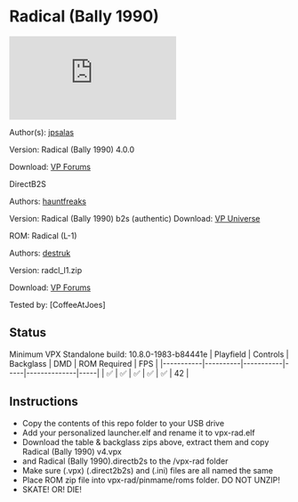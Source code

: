 # Radical (Bally 1990)
![Table Preview](https://www.vpforums.org/index.php?app=downloads&module=display&section=screenshot&record=104776&id=13694&full=1)

Author(s): [jpsalas](https://www.vpforums.org/index.php?showuser=277)  

Version:  Radical (Bally 1990) 4.0.0

Download:  [VP Forums](https://www.vpforums.org/index.php?app=downloads&showfile=13694)



DirectB2S

Authors: [hauntfreaks](https://vpuniverse.com/profile/5216-hauntfreaks/)

Version: Radical (Bally 1990) b2s (authentic)
Download: [VP Universe](https://vpuniverse.com/files/file/10746-radical-bally-1990-b2s-authentic/)



ROM: Radical (L-1)

Authors: [destruk](https://www.vpforums.org/index.php?showuser=5)

Version: radcl_l1.zip

Download: [VP Forums](https://www.vpforums.org/index.php?app=downloads&showfile=951)


Tested by:
[CoffeeAtJoes]

## Status 

Minimum VPX Standalone build: 10.8.0-1983-b84441e
| Playfield | Controls | Backglass | DMD | ROM Required | FPS | 
|-----------|----------|-----------|-----|--------------|-----|
| :white_check_mark: | :white_check_mark: | :white_check_mark: | :white_check_mark: | :white_check_mark: | 42 |

## Instructions

- Copy the contents of this repo folder to your USB drive
- Add your personalized launcher.elf and rename it to vpx-rad.elf
- Download the table & backglass zips above, extract them and copy Radical (Bally 1990) v4.vpx
- and Radical (Bally 1990).directb2s to the /vpx-rad folder
- Make sure (.vpx) (.direct2b2s) and (.ini) files are all named the same
- Place ROM zip file into vpx-rad/pinmame/roms folder. DO NOT UNZIP!
- SKATE! OR! DIE!
